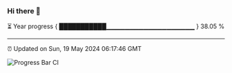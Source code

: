 ### Hi there 👋

⏳ Year progress { ███████████▁▁▁▁▁▁▁▁▁▁▁▁▁▁▁▁▁▁▁ } 38.05 %

---

⏰ Updated on Sun, 19 May 2024 06:17:46 GMT

![Progress Bar CI](https://github.com/liununu/liununu/workflows/Progress%20Bar%20CI/badge.svg)
